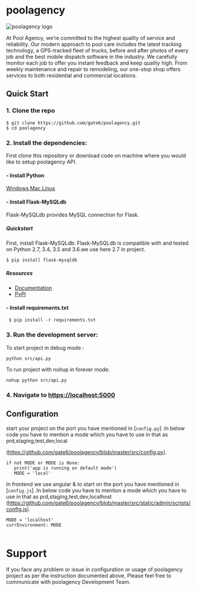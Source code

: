 # poolagency
![poolagency logo](http://dashboard.tritontracking.com:5000/static/admin/resources/images/triton-logo.png)


At Pool Agency, we’re committed to the highest quality of service and reliability. Our modern approach to pool care includes the latest tracking technology, a GPS-tracked fleet of trucks, before and after photos of every job and the best mobile dispatch software in the industry. We carefully monitor each job to offer you instant feedback and keep quality high. From weekly maintenance and repair to remodeling, our one-stop shop offers services to both residential and commercial locations.


## Quick Start

### 1. Clone the repo
  ```
  $ git clone https://github.com/gate6/poolagency.git
  $ cd poolagency
  ```

### 2. Install the dependencies:

First clone this repository or download code on machine where you would like to setup poolagency API.       

 
#### - Install Python

[Windows](http://timmyreilly.azurewebsites.net/python-flask-windows-development-environment-setup/),[Mac](http://docs.python-guide.org/en/latest/starting/install/osx/),[Linux](https://docs.aws.amazon.com/cli/latest/userguide/awscli-install-linux-python.html)

#### - Install Flask-MySQLdb

Flask-MySQLdb provides MySQL connection for Flask.

##### Quickstart

First, install Flask-MySQLdb:
Flask-MySQLdb is compatible with and tested on Python 2.7, 3.4, 3.5 and 3.6.we use here 2.7 in project.
    
    $ pip install flask-mysqldb
    




##### Resources


- [Documentation](http://flask-mysqldb.readthedocs.org/en/latest/)
- [PyPI](https://pypi.python.org/pypi/Flask-MySQLdb)


#### - Install requirements.txt 
 ```
  $ pip install -r requirements.txt
  ```
### 3. Run the development server:


To start project in debug mode :

```shell
python src/api.py
```

To run project with nohup in forever mode:

```shell
nohup python src/api.py
```


### 4. Navigate to [https://localhost:5000](http://localhost:5000)





## Configuration


start your  project on the port you have mentioned in [`config.py`] .In below code you have to mention a mode which you have to use in that as prd,staging,test,dev,local

(https://github.com/gate6/poolagency/blob/master/src/config.py).
```shell
if not MODE or MODE is None:
   print('app is running on default mode')
   MODE = 'local'
```


In frontend we use angular & to start on the port you have mentioned in [`config.js`] .In below code you have to mention a mode which you have to use in that as prd,staging,test,dev,localhost
(https://github.com/gate6/poolagency/blob/master/src/static/admin/scripts/config.js).
```shell
MODE = 'localhost'
currEnvironment: MODE
   
```


Support
================
If you face any problem or issue in configuration or usage of poolagency  project as per the instruction documented above, Please feel free to communicate with poolagency Development Team.

